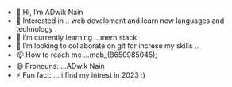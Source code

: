 - 👋 Hi, I’m ADwik Nain
- 👀 Interested in .. web develoment and learn new languages and technology  .
- 🌱 I’m currently learning ...mern stack
- 💞️ I’m looking to collaborate on git for increse my skills  ..
- 📫 How to reach me ...mob_(8650985045);
- 😄 Pronouns: ...ADwik Nain
- ⚡ Fun fact: ... i find my  intrest in 2023 :)

<!---
VishalNain01/VishalNain01 is a ✨ special ✨ repository because its `README.md` (this file) appears on your GitHub profile.
You can click the Preview link to take a look at your changes.
--->

